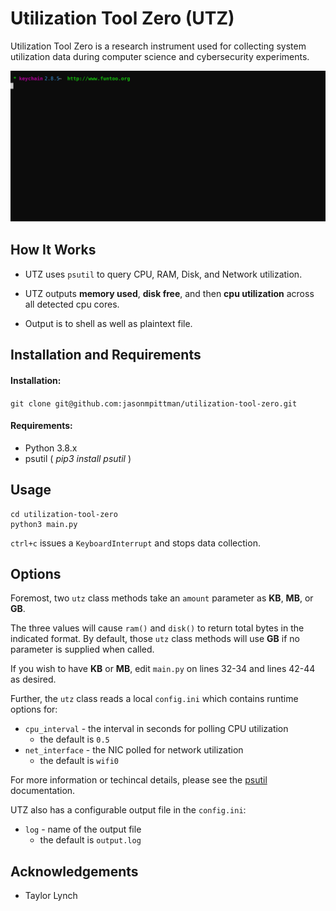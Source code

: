 # Utilization Tool Zero (UTZ)

Utilization Tool Zero is a research instrument used for collecting system utilization data during computer science and cybersecurity experiments. 

![SVG DEMO](demo.svg)

## How It Works
* UTZ uses `psutil` to query CPU, RAM, Disk, and Network utilization.  
   
* UTZ outputs **memory used**, **disk free**, and then **cpu utilization** across all detected cpu cores.  
  
* Output is to shell as well as plaintext file.

## Installation and Requirements
#### Installation: 
`git clone git@github.com:jasonmpittman/utilization-tool-zero.git`

#### Requirements:

* Python 3.8.x
* psutil ( *pip3 install psutil* )

## Usage
```
cd utilization-tool-zero
python3 main.py
```

`ctrl+c` issues a `KeyboardInterrupt` and stops data collection.

## Options
Foremost, two `utz` class methods take an `amount` parameter as **KB**, **MB**, or **GB**. 

The three values will cause `ram()` and `disk()` to return total bytes in the indicated format. By default, those `utz` class methods will use **GB** if no parameter is supplied when called.

If you wish to have **KB** or **MB**, edit `main.py` on lines 32-34 and lines 42-44 as desired.

Further, the `utz` class reads a local `config.ini` which contains runtime options for:

* `cpu_interval` - the interval in seconds for polling CPU utilization
   * the default is `0.5` 
* `net_interface` - the NIC polled for network utilization
   * the default is `wifi0`

For more information or techincal details, please see the [psutil](https://psutil.readthedocs.io/en/latest/) documentation.

UTZ also has a configurable output file in the `config.ini`:

* `log` - name of the output file
   * the default is `output.log` 

## Acknowledgements
+ Taylor Lynch
